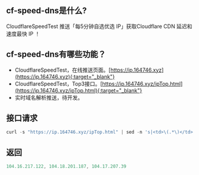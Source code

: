 ## cf-speed-dns是什么?
CloudflareSpeedTest 推送「每5分钟自选优选 IP」获取Cloudflare CDN 延迟和速度最快 IP ！

## cf-speed-dns有哪些功能？
* CloudflareSpeedTest，在线推送页面。[https://ip.164746.xyz](https://ip.164746.xyz){:target="_blank"}
* CloudflareSpeedTest，Top3接口。[https://ip.164746.xyz/ipTop.html](https://ip.164746.xyz/ipTop.html){:target="_blank"}
* 实时域名解析推送，待开发。

## 接口请求
```javascript
curl -s "https://ip.164746.xyz/ipTop.html" | sed -n 's|<td>\(.*\)</td>|\1|p'
```
## 返回
```javascript
104.16.217.122, 104.18.201.187, 104.17.207.39
```
